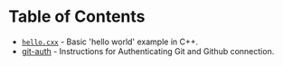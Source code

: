 # Table of Contents

- [`hello.cxx`](hello.cxx) - Basic 'hello world' example in C++.
- [git-auth](git-auth.md) - Instructions for Authenticating Git and Github connection.
